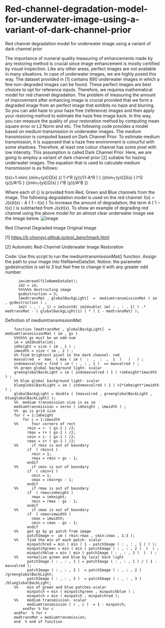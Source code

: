 # Red-channel-degradation-model-for-underwater-image-using-a-variant-of-dark-channel-prior


Red channel degradation model for underwater image using a variant of dark channel prior

The importance of numeral quality measuring of enhancements made by any restoring method is crucial since image enhancement is mostly certified by visual inspection. Like any other areas, perfect images are not available in many situations. In case of underwater images, we are highly posed this way. The dataset provided in [1] contains 890 underwater images in which a few non-degraded images can be found. These perfect images are best choices to opt for reference inputs. Therefore, we requirea mathematical model for red channel degradation.
The problem of measuring the amount of improvement after enhancing image is crucial provided that we form a degraded image from an perfect image that exhibits no haze and blurring. So you can add haze to your haze free (reference) images and then apply your restoring method to estimate the haze free image back. In this way, you can measure the quality of your restoration method by computing mean square error or L2 Norm and etc.
The following code provides a model based on medium transmission in underwater images. The medium transmission is computed based on Dark Channel Prior. To estimate medium transmission, it is supposed that a haze free environment is colourful with some shadows. Therefore, at least one colour channel has some pixel with low intensity. This assumption is called Dark Channel Prior. Here, we are going to employ a variant of dark channel prior [2] suitable for hazing underwater images.
The equation that is used to calculate medium transmission is as follows:

t(x)=1-min⁡( {min┬(y∈Ω(x) )⁡( 1-I^R (y))/(1-A^R )  }  {(min┬(y∈Ω(x) ) I^G (y))/A^G }  {(min┬(y∈Ω(x) ) I^B (y))/A^B })

Where each of {} is provided from Red, Green and Blue channels from the image.
The following degradation model is used on the red channel:
I(x) = J(x)t(x) - A ( 1 – t(x) )
To increase the amount of degradation, the term A ( 1 – t(x) ) is subtracted from J(x)t(x).
To show an example of degrading red channel using the above model for an almost clear underwater image see the image below.
![image](https://user-images.githubusercontent.com/6873668/114090074-32ebda00-98cc-11eb-991e-f7e8a5deed99.png)

 
Red Channel Degraded image						Original Image		

[1]	https://li-chongyi.github.io/proj_benchmark.html

[2]	Automatic Red-Channel Underwater Image Restoration



Code:
Use this script to run the mediumtransmissionMat() function. Assign the path to your image into fileNameDataSet.
Notice: the parameter gsdestruction is set to 3 but feel free to change it with any greater odd number.


          im=imread(fileNameDataSet);
          im2 = im;
          %%%%%% destructing image
          gsdestruction = 3;
          [medtransMat , globalBackgLight]  =  mediumtransmissionMat ( im , gsdestruction ) ;
          im2( : , : , 1) = im2uint8( im2double( im( : , : , 1) ) .* medtransMat - ( globalBackgLight(1) ) * ( 1 - medtransMat) );


Definition of mediumtransmissionMat:


        function [medtransMat , globalBackgLight]  =  mediumtransmissionMat ( im , gs ) 
        %%%%%% gs must be an odd num
        im = im2double(im);
        imheight = size ( im , 1 ) ;
        imwidth = size ( im , 2 ) ;
        %% find brightest pixel in the dark channel- red
        maxvalred  =  max  ( max ( im (  :  ,  :  ,  1  )   )   ) ;
        indxmaxvalred = find ( im ( : , : , 1 )  == maxvalred ) ;
        %% green global background light- scalar
        greenglobalBackLight = im ( indxmaxvalred ( 1 ) +imheight*imwidth ) ;
        %% blue global background light- scalar
        blueglobalBackLight = im ( indxmaxvalred ( 1 ) +2*imheight*imwidth ) ;
        globalBackgLight = double ( [maxvalred , greenglobalBackLight , blueglobalBackLight] );
        %%  medium transmission size is as im
        mediumtransmission = zeros ( imheight , imwidth ) ;
        %%  gs is grid size
        for r = 1:imheight
            for c = 1:imwidth
        %%      four corners of rect
              rmin = r- ( gs-1 ) /2;
              rmax = r+ ( gs-1 ) /2;
              cmin = c- ( gs-1 ) /2;
              cmax = c+ ( gs-1 ) /2;
        %%      if rmin is out of boundary
              if  ( rmin<1 ) 
                rmin = 1;
                rmax = rmin + gs - 1;
              endif
        %%      if cmin is out of boundary
              if  ( cmin<1 ) 
                cmin = 1;
                cmax = cmin+gs - 1;
              endif
        %%      if rmax is out of boundary
              if  ( rmax>imheight ) 
                rmax = imheight;
                rmin = rmax - gs - 1;
              endif
        %%      if cmax is out of boundary
              if  ( cmax>imwidth ) 
                cmax = imwidth;
                cmin = cmax - gs - 1;
              endif    
        %%    get gs by gs patch from image
              patchImage =  im ( rmin:rmax , cmin:cmax , 1:3 );
        %%    find the min of each patch- scalar
              minpatchred = min ( min ( 1 - patchImage ( : , : , 1 ) ) );
              minpatchgreen = min ( min ( patchImage ( : , : , 2 )  )  ) ;
              minpatchblue = min ( min ( patchImage ( : , : , 3 )  )  ) ;
        %%    normalize green and blue by local back light
              patchImage ( : , : , 1 ) = patchImage ( : , : , 1 ) / ( 1 - maxvalred );
              patchImage ( : , : , 2 )  = patchImage ( : , : , 2 ) /greenglobalBackLight;
              patchImage ( : , : , 3 )  = patchImage ( : , : , 3 ) /blueglobalBackLight;
        %%    min of green and blue patches-scalar
              minpatch = min ( minpatchgreen , minpatchblue ) ;
              minpatch = min ( minpatch , minpatchred );      
        %%    medium transmission- scalar
              mediumtransmission ( r , c )  = 1 - minpatch;     
            endfor % for c    
        endfor  % for r
        medtransMat = mediumtransmission;
        end  % end of function
